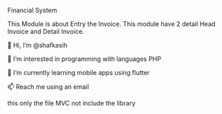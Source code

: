 Financial System

This Module is about Entry the Invoice. This module have 2 detail Head Invoice and Detail Invoice.

👋 Hi, I’m @shafkasih

👀 I’m interested in programming with languages PHP

🌱 I’m currently learning mobile apps using flutter

📫 Reach me using an email

this only the file MVC not include the library
